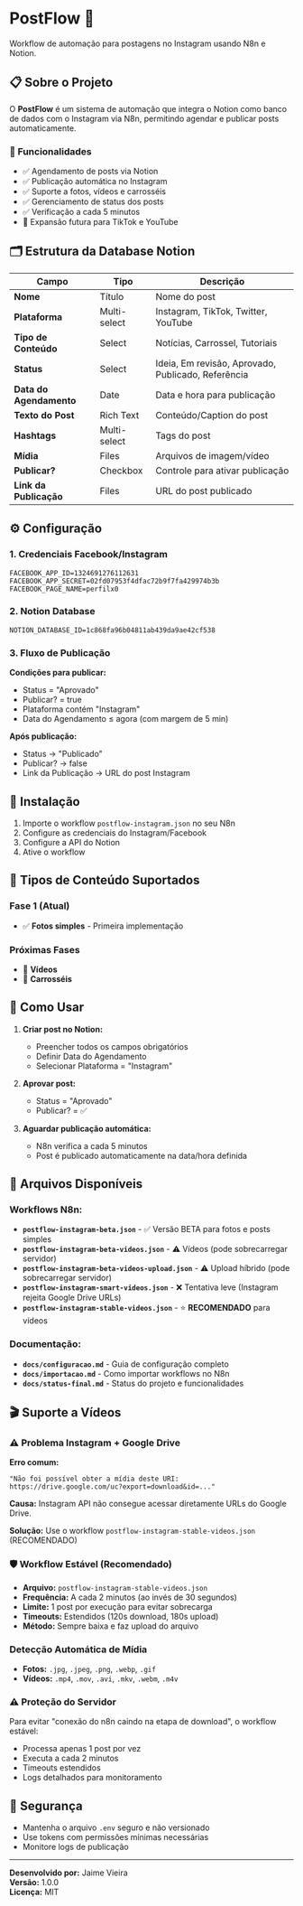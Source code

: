# PostFlow 🚀

Workflow de automação para postagens no Instagram usando N8n e Notion.

## 📋 Sobre o Projeto

O **PostFlow** é um sistema de automação que integra o Notion como banco de dados com o Instagram via N8n, permitindo agendar e publicar posts automaticamente.

### 🎯 Funcionalidades

- ✅ Agendamento de posts via Notion
- ✅ Publicação automática no Instagram
- ✅ Suporte a fotos, vídeos e carrosséis
- ✅ Gerenciamento de status dos posts
- ✅ Verificação a cada 5 minutos
- 🔄 Expansão futura para TikTok e YouTube

## 🗂️ Estrutura da Database Notion

| Campo | Tipo | Descrição |
|-------|------|-----------|
| **Nome** | Título | Nome do post |
| **Plataforma** | Multi-select | Instagram, TikTok, Twitter, YouTube |
| **Tipo de Conteúdo** | Select | Notícias, Carrossel, Tutoriais |
| **Status** | Select | Ideia, Em revisão, Aprovado, Publicado, Referência |
| **Data do Agendamento** | Date | Data e hora para publicação |
| **Texto do Post** | Rich Text | Conteúdo/Caption do post |
| **Hashtags** | Multi-select | Tags do post |
| **Mídia** | Files | Arquivos de imagem/vídeo |
| **Publicar?** | Checkbox | Controle para ativar publicação |
| **Link da Publicação** | Files | URL do post publicado |

## ⚙️ Configuração

### 1. Credenciais Facebook/Instagram
```env
FACEBOOK_APP_ID=1324691276112631
FACEBOOK_APP_SECRET=02fd07953f4dfac72b9f7fa429974b3b
FACEBOOK_PAGE_NAME=perfilx0
```

### 2. Notion Database
```env
NOTION_DATABASE_ID=1c868fa96b04811ab439da9ae42cf538
```

### 3. Fluxo de Publicação

**Condições para publicar:**
- Status = "Aprovado"
- Publicar? = true
- Plataforma contém "Instagram"
- Data do Agendamento ≤ agora (com margem de 5 min)

**Após publicação:**
- Status → "Publicado"
- Publicar? → false
- Link da Publicação → URL do post Instagram

## 🔧 Instalação

1. Importe o workflow `postflow-instagram.json` no seu N8n
2. Configure as credenciais do Instagram/Facebook
3. Configure a API do Notion
4. Ative o workflow

## 📱 Tipos de Conteúdo Suportados

### Fase 1 (Atual)
- ✅ **Fotos simples** - Primeira implementação

### Próximas Fases
- 🔄 **Vídeos** 
- 🔄 **Carrosséis**

## 🚀 Como Usar

1. **Criar post no Notion:**
   - Preencher todos os campos obrigatórios
   - Definir Data do Agendamento
   - Selecionar Plataforma = "Instagram"

2. **Aprovar post:**
   - Status = "Aprovado"
   - Publicar? = ✅

3. **Aguardar publicação automática:**
   - N8n verifica a cada 5 minutos
   - Post é publicado automaticamente na data/hora definida

## 📁 Arquivos Disponíveis

### Workflows N8n:
- **`postflow-instagram-beta.json`** - ✅ Versão BETA para fotos e posts simples
- **`postflow-instagram-beta-videos.json`** - ⚠️ Vídeos (pode sobrecarregar servidor)
- **`postflow-instagram-beta-videos-upload.json`** - ⚠️ Upload híbrido (pode sobrecarregar servidor)
- **`postflow-instagram-smart-videos.json`** - ❌ Tentativa leve (Instagram rejeita Google Drive URLs)
- **`postflow-instagram-stable-videos.json`** - ⭐ **RECOMENDADO** para vídeos

### Documentação:
- **`docs/configuracao.md`** - Guia de configuração completo
- **`docs/importacao.md`** - Como importar workflows no N8n
- **`docs/status-final.md`** - Status do projeto e funcionalidades

## 🎬 Suporte a Vídeos

### ⚠️ Problema Instagram + Google Drive
**Erro comum:**
```
"Não foi possível obter a mídia deste URI: https://drive.google.com/uc?export=download&id=..."
```

**Causa:** Instagram API não consegue acessar diretamente URLs do Google Drive.

**Solução:** Use o workflow `postflow-instagram-stable-videos.json` (RECOMENDADO)

### 🛡️ Workflow Estável (Recomendado)
- **Arquivo:** `postflow-instagram-stable-videos.json`
- **Frequência:** A cada 2 minutos (ao invés de 30 segundos)
- **Limite:** 1 post por execução para evitar sobrecarga
- **Timeouts:** Estendidos (120s download, 180s upload)
- **Método:** Sempre baixa e faz upload do arquivo

### Detecção Automática de Mídia
- **Fotos:** `.jpg`, `.jpeg`, `.png`, `.webp`, `.gif`
- **Vídeos:** `.mp4`, `.mov`, `.avi`, `.mkv`, `.webm`, `.m4v`

### ⚠️ Proteção do Servidor
Para evitar "conexão do n8n caindo na etapa de download", o workflow estável:
- Processa apenas 1 post por vez
- Executa a cada 2 minutos
- Timeouts estendidos
- Logs detalhados para monitoramento

## 🔐 Segurança

- Mantenha o arquivo `.env` seguro e não versionado
- Use tokens com permissões mínimas necessárias
- Monitore logs de publicação

---

**Desenvolvido por:** Jaime Vieira  
**Versão:** 1.0.0  
**Licença:** MIT
